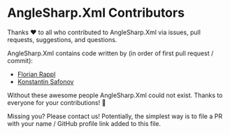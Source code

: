 # AngleSharp.Xml Contributors

Thanks :heart: to all who contributed to AngleSharp.Xml via issues, pull requests, suggestions, and questions.

AngleSharp.Xml contains code written by (in order of first pull request / commit):

* [Florian Rappl](https://github.com/FlorianRappl)
* [Konstantin Safonov](https://github.com/kasthack)

Without these awesome people AngleSharp.Xml could not exist. Thanks to everyone for your contributions! :beers:

Missing you? Please contact us! Potentially, the simplest way is to file a PR with your name / GitHub profile link added to this file.
